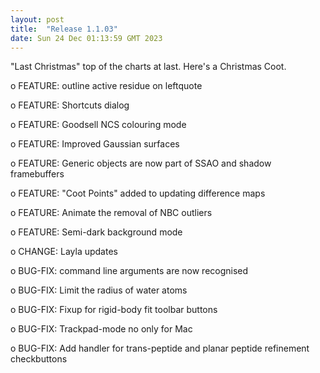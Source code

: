 ```yaml
---
layout: post
title:  "Release 1.1.03"
date: Sun 24 Dec 01:13:59 GMT 2023
---
```


  "Last Christmas" top of the charts at last. Here's a Christmas Coot.

  o FEATURE: outline active residue on leftquote

  o FEATURE: Shortcuts dialog

  o FEATURE: Goodsell NCS colouring mode

  o FEATURE: Improved Gaussian surfaces

  o FEATURE: Generic objects are now part of SSAO and shadow framebuffers

  o FEATURE: "Coot Points" added to updating difference maps

  o FEATURE: Animate the removal of NBC outliers

  o FEATURE: Semi-dark background mode

  o CHANGE:  Layla updates

  o BUG-FIX: command line arguments are now recognised

  o BUG-FIX: Limit the radius of water atoms

  o BUG-FIX: Fixup for rigid-body fit toolbar buttons

  o BUG-FIX: Trackpad-mode no only for Mac

  o BUG-FIX: Add handler for trans-peptide and planar peptide refinement checkbuttons

